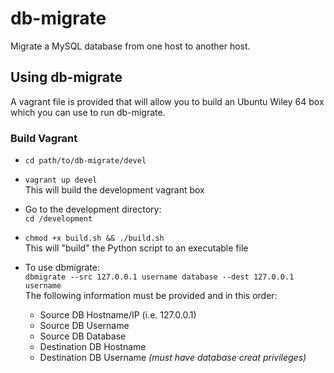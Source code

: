 # db-migrate

Migrate a MySQL database from one host to another host.

## Using db-migrate

A vagrant file is provided that will allow you to build an Ubuntu Wiley 64 box
which you can use to run db-migrate.

### Build Vagrant

-   `cd path/to/db-migrate/devel`

-   `vagrant up devel`  
    This will build the development vagrant box

-   Go to the development directory:  
    `cd /development`

-   `chmod +x build.sh && ./build.sh`  
    This will "build" the Python script to an executable file

-   To use dbmigrate:  
`dbmigrate --src 127.0.0.1 username database --dest 127.0.0.1 username`  
The following information must be provided and in this order:

    -   Source DB Hostname/IP (i.e. 127.0.0.1)
    -   Source DB Username
    -   Source DB Database
    -   Destination DB Hostname
    -   Destination DB Username *(must have database creat privileges)*
